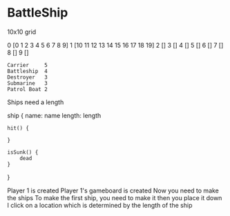 # BattleShip

10x10 grid

0 [0 1 2 3 4 5 6 7 8 9]
1 [10 11 12 13 14 15 16 17 18 19]
2 []
3 []
4 []
5 []
6 []
7 []
8 []
9 []


	Carrier 	5
	Battleship 	4
	Destroyer 	3
	Submarine 	3
	Patrol Boat 2 


Ships need a length

ship {
    name: name
    length: length

    hit() {
        
    }

    isSunk() {
        dead
    }
}

Player 1 is created
Player 1's gameboard is created
Now you need to make the ships
To make the first ship, you need to make it
then you place it down
I click on a location which is determined by the length of the ship


<!-- when placing ships, check for
No collisons with wall or other ships
return and force placement again if collison -->
<!-- make mouse hover show ship placement 
Make mouse hover register if rotation is y axis -->
<!-- make mouse hover go away after all five ships are placed -->


<!-- make game end screen -->
<!-- stop event listener on game end
make restart game work -->
<!-- add rotation to ship -->

